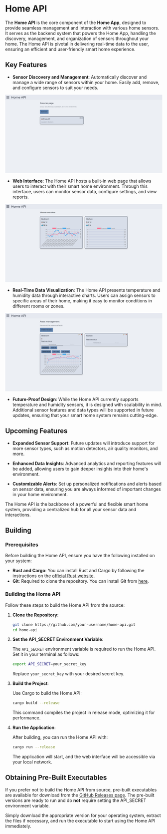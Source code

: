 # Home API

The **Home API** is the core component of the **Home App**, designed to provide seamless management and interaction with various home sensors. It serves as the backend system that powers the Home App, handling the discovery, management, and organization of sensors throughout your home. The Home API is pivotal in delivering real-time data to the user, ensuring an efficient and user-friendly smart home experience.

## Key Features

- **Sensor Discovery and Management**: Automatically discover and manage a wide range of sensors within your home. Easily add, remove, and configure sensors to suit your needs.

![Sensor Discovery](../.github/md-resources/api_scanner.png)

- **Web Interface**: The Home API hosts a built-in web page that allows users to interact with their smart home environment. Through this interface, users can monitor sensor data, configure settings, and view reports.

![Web Interface](../.github/md-resources/api_overview.png)

- **Real-Time Data Visualization**: The Home API presents temperature and humidity data through interactive charts. Users can assign sensors to specific areas of their home, making it easy to monitor conditions in different rooms or zones.

![Data Visualization](../.github/md-resources/api_areas.png)

- **Future-Proof Design**: While the Home API currently supports temperature and humidity sensors, it is designed with scalability in mind. Additional sensor features and data types will be supported in future updates, ensuring that your smart home system remains cutting-edge.

## Upcoming Features

- **Expanded Sensor Support**: Future updates will introduce support for more sensor types, such as motion detectors, air quality monitors, and more.

- **Enhanced Data Insights**: Advanced analytics and reporting features will be added, allowing users to gain deeper insights into their home's environment.

- **Customizable Alerts**: Set up personalized notifications and alerts based on sensor data, ensuring you are always informed of important changes in your home environment.

The Home API is the backbone of a powerful and flexible smart home system, providing a centralized hub for all your sensor data and interactions.

## Building

### Prerequisites

Before building the Home API, ensure you have the following installed on your system:

- **Rust and Cargo**: You can install Rust and Cargo by following the instructions on the [official Rust website](https://www.rust-lang.org/tools/install).
- **Git**: Required to clone the repository. You can install Git from [here](https://git-scm.com/downloads).

### Building the Home API

Follow these steps to build the Home API from the source:

1. **Clone the Repository**:
   ```bash
   git clone https://github.com/your-username/home-api.git
   cd home-api
   ```

2. **Set the API_SECRET Environment Variable**:

   The `API_SECRET` environment variable is required to run the Home API. Set it in your terminal as follows:

   ```bash
   export API_SECRET=your_secret_key
   ```

   Replace `your_secret_key` with your desired secret key.

3. **Build the Project**:

   Use Cargo to build the Home API:

   ```bash
   cargo build --release
   ```

   This command compiles the project in release mode, optimizing it for performance.

4. **Run the Application**:

   After building, you can run the Home API with:

   ```bash
   cargo run --release
   ```

   The application will start, and the web interface will be accessible via your local network.

## Obtaining Pre-Built Executables

If you prefer not to build the Home API from source, pre-built executables are available for download from the [GitHub Releases page](https://github.com/your-username/home-api/releases). The pre-built versions are ready to run and do **not** require setting the API_SECRET environment variable.

Simply download the appropriate version for your operating system, extract the files if necessary, and run the executable to start using the Home API immediately.
